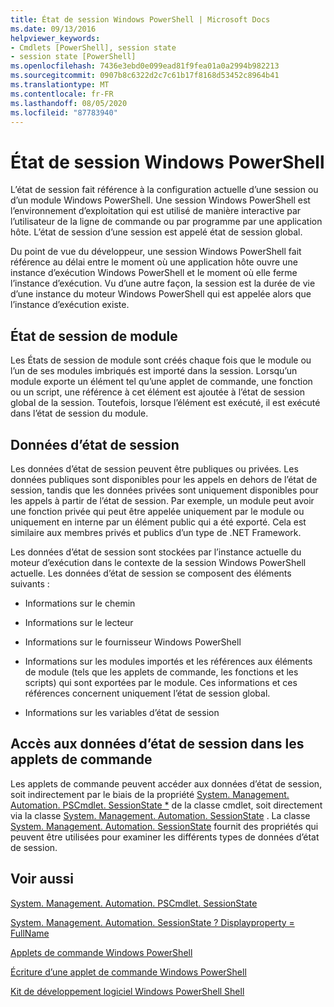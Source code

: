 ```yaml
---
title: État de session Windows PowerShell | Microsoft Docs
ms.date: 09/13/2016
helpviewer_keywords:
- Cmdlets [PowerShell], session state
- session state [PowerShell]
ms.openlocfilehash: 7436e3ebd0e099ead81f9fea01a0a2994b982213
ms.sourcegitcommit: 0907b8c6322d2c7c61b17f8168d53452c8964b41
ms.translationtype: MT
ms.contentlocale: fr-FR
ms.lasthandoff: 08/05/2020
ms.locfileid: "87783940"
---
```

# <a name="windows-powershell-session-state"></a>État de session Windows PowerShell

L’état de session fait référence à la configuration actuelle d’une session ou d’un module Windows PowerShell. Une session Windows PowerShell est l’environnement d’exploitation qui est utilisé de manière interactive par l’utilisateur de la ligne de commande ou par programme par une application hôte. L’état de session d’une session est appelé état de session global.

Du point de vue du développeur, une session Windows PowerShell fait référence au délai entre le moment où une application hôte ouvre une instance d’exécution Windows PowerShell et le moment où elle ferme l’instance d’exécution. Vu d’une autre façon, la session est la durée de vie d’une instance du moteur Windows PowerShell qui est appelée alors que l’instance d’exécution existe.

## <a name="module-session-state"></a>État de session de module

Les États de session de module sont créés chaque fois que le module ou l’un de ses modules imbriqués est importé dans la session. Lorsqu’un module exporte un élément tel qu’une applet de commande, une fonction ou un script, une référence à cet élément est ajoutée à l’état de session global de la session. Toutefois, lorsque l’élément est exécuté, il est exécuté dans l’état de session du module.

## <a name="session-state-data"></a>Données d’état de session

Les données d’état de session peuvent être publiques ou privées. Les données publiques sont disponibles pour les appels en dehors de l’état de session, tandis que les données privées sont uniquement disponibles pour les appels à partir de l’état de session. Par exemple, un module peut avoir une fonction privée qui peut être appelée uniquement par le module ou uniquement en interne par un élément public qui a été exporté. Cela est similaire aux membres privés et publics d’un type de .NET Framework.

Les données d’état de session sont stockées par l’instance actuelle du moteur d’exécution dans le contexte de la session Windows PowerShell actuelle. Les données d’état de session se composent des éléments suivants :

- Informations sur le chemin

- Informations sur le lecteur

- Informations sur le fournisseur Windows PowerShell

- Informations sur les modules importés et les références aux éléments de module (tels que les applets de commande, les fonctions et les scripts) qui sont exportées par le module. Ces informations et ces références concernent uniquement l’état de session global.

- Informations sur les variables d’état de session

## <a name="accessing-session-state-data-within-cmdlets"></a>Accès aux données d’état de session dans les applets de commande

Les applets de commande peuvent accéder aux données d’état de session, soit indirectement par le biais de la propriété [System. Management. Automation. PSCmdlet. SessionState *](/dotnet/api/System.Management.Automation.PSCmdlet.SessionState) de la classe cmdlet, soit directement via la classe [System. Management. Automation. SessionState](/dotnet/api/System.Management.Automation.SessionState) . La classe [System. Management. Automation. SessionState](/dotnet/api/System.Management.Automation.SessionState) fournit des propriétés qui peuvent être utilisées pour examiner les différents types de données d’état de session.

## <a name="see-also"></a>Voir aussi

[System. Management. Automation. PSCmdlet. SessionState](/dotnet/api/System.Management.Automation.PSCmdlet.SessionState)

[System. Management. Automation. SessionState ? Displayproperty = FullName](/dotnet/api/System.Management.Automation.SessionState)

[Applets de commande Windows PowerShell](./cmdlet-overview.md)

[Écriture d’une applet de commande Windows PowerShell](./writing-a-windows-powershell-cmdlet.md)

[Kit de développement logiciel Windows PowerShell Shell](../windows-powershell-reference.md)
